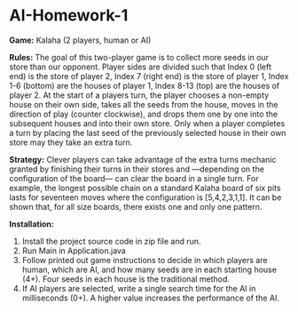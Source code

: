 # AI-Homework-1
**Game:**
Kalaha (2 players, human or AI)

**Rules:**
The goal of this two-player game is to collect more seeds in our store than our opponent. 
Player sides are divided such that Index 0 (left end) is the store of player 2, Index 7 (right end) is the store of player 1, 
Index 1-6 (bottom) are the houses of player 1, Index 8-13 (top) are the houses of player 2. 
At the start of a players turn, the player chooses a non-empty house on their own side, takes all the seeds from the house, moves in the direction of play (counter clockwise), 
and drops them one by one into the subsequent houses and into their own store. Only when a player completes a turn by placing the last seed of the previously 
selected house in their own store may they take an extra turn.

**Strategy:**
Clever players can take advantage of the extra turns mechanic granted by finishing their turns in their stores and —depending on the configuration of the board— 
can clear the board in a single turn. For example, the longest possible chain on a standard Kalaha board of six pits lasts for seventeen moves where the configuration is 
[5,4,2,3,1,1]. It can be shown that, for all size boards, there exists one and only one pattern.

**Installation:**
1. Install the project source code in zip file and run.
2. Run Main in Application.java 
3. Follow printed out game instructions to decide in which players are human, which are AI, 
   and how many seeds are in each starting house (4+). Four seeds in each house is the traditional method.
4. If AI players are selected, write a single search time for the AI in milliseconds (0+). 
   A higher value increases the performance of the AI. 
